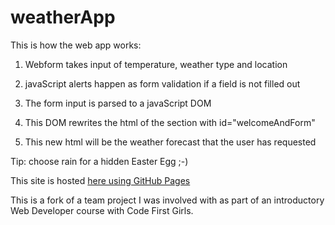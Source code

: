 # weatherApp
This is how the web app works:

1. Webform takes input of temperature, weather type and location

2. javaScript alerts happen as form validation if a field is not filled out

3. The form input is parsed to a javaScript DOM

4. This DOM rewrites the html of the section with id="welcomeAndForm" 

5. This new html will be the weather forecast that the user has requested

Tip: choose rain for a hidden Easter Egg ;-)

This site is hosted [here using GitHub Pages](https://yusuf3a50.github.io/weatherApp/)

This is a fork of a team project I was involved with as part of an introductory Web Developer course with Code First Girls.
